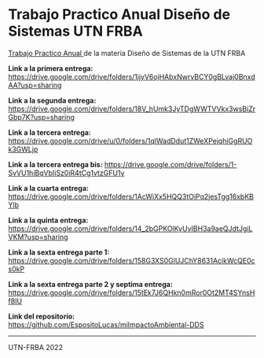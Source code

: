 # Trabajo Practico Anual Diseño de Sistemas UTN FRBA
[Trabajo Practico Anual ](Catedra-Diseno-de-Sistemas-TPA-2022-v3.0.pdf) de la materia Diseño de Sistemas de la UTN FRBA

**Link a la primera entrega:** https://drive.google.com/drive/folders/1ijyV6ojHAbxNwrvBCY0gBLvaj0BnxdAA?usp=sharing

**Link a la segunda entrega:** https://drive.google.com/drive/folders/18V_hUmk3JyTDgWWTVVkx3wsBiZrGbp7K?usp=sharing

**Link a la tercera entrega:** https://drive.google.com/drive/u/0/folders/1qlWadDdut1ZWeXPejqhiGgRUOk3GWLjp

**Link a la tercera entrega bis:** https://drive.google.com/drive/folders/1-SvVU1hiBqVbIiSz0iR4tCg1vtzGFU1y

**Link a la cuarta entrega:** https://drive.google.com/drive/folders/1AcWiXx5HQQ3tOiPq2jesTgg16xbKBYlb

**Link a la quinta entrega:** https://drive.google.com/drive/folders/14_2bGPKOlKyUvIBH3a9aeQJdtJgiLVKM?usp=sharing

**Link a la sexta entrega parte 1:** https://drive.google.com/drive/folders/158G3XS0GlUJChY8631AcikWcQE0cs0kP

**Link a la sexta entrega parte 2 y septima entrega:** https://drive.google.com/drive/folders/15tEk7J6QHkn0mRor0Ot2MT4SYnsHf8IU

**Link del repositorio:** https://github.com/EspositoLucas/miImpactoAmbiental-DDS

---
UTN-FRBA 2022
